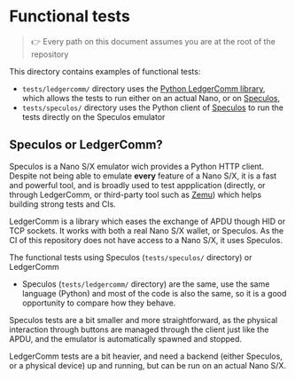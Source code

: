 # Functional tests

> :point_right: Every path on this document assumes you are at the root of the repository

This directory contains examples of functional tests:

- `tests/ledgercomm/` directory uses the
  [Python LedgerComm library](https://github.com/LedgerHQ/ledgercomm), which
  allows the tests to run either on an actual Nano, or on
  [Speculos](https://github.com/LedgerHQ/speculos),
- `tests/speculos/` directory uses the Python client of
  [Speculos](https://github.com/LedgerHQ/speculos) to run the tests directly on
  the Speculos emulator


## Speculos or LedgerComm?

Speculos is a Nano S/X emulator wich provides a Python HTTP client. Despite not
being able to emulate **every** feature of a Nano S/X, it is a fast and powerful
tool, and is broadly used to test appplication (directly, or through LedgerComm,
or third-party tool such as [Zemu](https://github.com/Zondax/zemu)) which helps
building strong tests and CIs.

LedgerComm is a library which eases the exchange of APDU though HID or TCP
sockets. It works with both a real Nano S/X wallet, or Speculos. As the CI of
this repository does not have access to a Nano S/X, it uses Speculos.

The functional tests using Speculos (`tests/speculos/` directory) or LedgerComm
+ Speculos (`tests/ledgercomm/` directory) are the same, use the same language
(Python) and most of the code is also the same, so it is a good opportunity to
compare how they behave.

Speculos tests are a bit smaller and more straightforward, as the physical
interaction through buttons are managed through the client just like the APDU,
and the emulator is automatically spawned and stopped.

LedgerComm tests are a bit heavier, and need a backend (either Speculos, or a
physical device) up and running, but can be run on an actual Nano S/X.